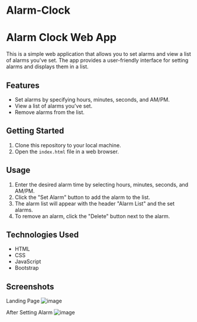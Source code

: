 # Alarm-Clock
# Alarm Clock Web App

This is a simple web application that allows you to set alarms and view a list of alarms you've set. The app provides a user-friendly interface for setting alarms and displays them in a list.

## Features

- Set alarms by specifying hours, minutes, seconds, and AM/PM.
- View a list of alarms you've set.
- Remove alarms from the list.

## Getting Started

1. Clone this repository to your local machine.
2. Open the `index.html` file in a web browser.

## Usage

1. Enter the desired alarm time by selecting hours, minutes, seconds, and AM/PM.
2. Click the "Set Alarm" button to add the alarm to the list.
3. The alarm list will appear with the header "Alarm List" and the set alarms.
4. To remove an alarm, click the "Delete" button next to the alarm.

## Technologies Used

- HTML
- CSS
- JavaScript
- Bootstrap

## Screenshots

Landing Page
![image](https://github.com/himaja-15/Alarm-Clock/assets/65896335/b7e14824-a482-4721-adc0-00a13957250d)

After Setting Alarm
![image](https://github.com/himaja-15/Alarm-Clock/assets/65896335/0c944e1b-5b50-490e-b4ee-a2e3dc2ab530)








